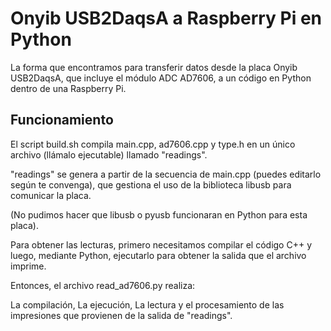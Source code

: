 # Onyib USB2DaqsA a Raspberry Pi en Python
La forma que encontramos para transferir datos desde la placa Onyib USB2DaqsA, que incluye el módulo ADC AD7606, a un código en Python dentro de una Raspberry Pi.

## Funcionamiento
El script build.sh compila main.cpp, ad7606.cpp y type.h en un único archivo (llámalo ejecutable) llamado "readings".

"readings" se genera a partir de la secuencia de main.cpp (puedes editarlo según te convenga), que gestiona el uso de la biblioteca libusb para comunicar la placa.

(No pudimos hacer que libusb o pyusb funcionaran en Python para esta placa).

Para obtener las lecturas, primero necesitamos compilar el código C++ y luego, mediante Python, ejecutarlo para obtener la salida que el archivo imprime.

Entonces, el archivo read_ad7606.py realiza:

La compilación,
La ejecución,
La lectura y el procesamiento de las impresiones que provienen de la salida de "readings".





